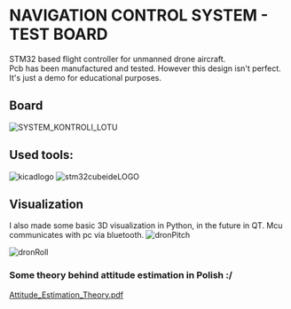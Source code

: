 # NAVIGATION CONTROL SYSTEM - TEST BOARD 
STM32 based flight controller for unmanned drone aircraft. <br />
Pcb has been manufactured and tested. However this design isn't perfect. <br />
It's just a demo for educational purposes. <br />


## Board
![SYSTEM_KONTROLI_LOTU](https://github.com/aiwachow/DRONE-NAVC-V1-STM32-KICAD/assets/92248273/a846c828-3ee0-4a3a-bc49-8de660e7ef3f)
## Used tools: 
![kicadlogo](https://github.com/aiwachow/Micromouse_Hardware/assets/92248273/8c590a70-78c1-4293-bc5e-02a7723171ed) ![stm32cubeideLOGO](https://github.com/aiwachow/Micromouse_Hardware/assets/92248273/35800445-a62c-46c4-b7a9-888d3d31070a)




## Visualization 
I also made some basic 3D visualization in Python, in the future in QT. Mcu communicates with pc via bluetooth. 
![dronPitch](https://github.com/aiwachow/DRONE-NAVC-V1-STM32-KICAD/assets/92248273/4db01ff6-65dd-46d6-b48b-31732e3748ea)

![dronRoll](https://github.com/aiwachow/DRONE-NAVC-V1-STM32-KICAD/assets/92248273/389c8570-1078-4b80-856b-33aead92614f)
### Some theory behind attitude estimation in Polish :/
[Attitude_Estimation_Theory.pdf](https://github.com/aiwachow/DRONE-NAVC-V1-STM32-KICAD/files/14404460/Attitude_Estimation_Theory.pdf)

